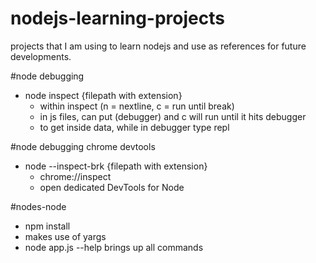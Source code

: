 # nodejs-learning-projects

projects that I am using to learn nodejs and use as references for future developments.


#node debugging
* node inspect {filepath with extension}
	* within inspect (n = nextline, c = run until break)
	* in js files, can put (debugger) and c will run until it hits debugger
	* to get inside data, while in debugger type repl

#node debugging chrome devtools
* node --inspect-brk {filepath with extension}
	* chrome://inspect
	* open dedicated DevTools for Node


#nodes-node
* npm install
* makes use of yargs
* node app.js --help brings up all commands
